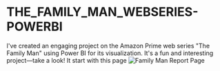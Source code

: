 # THE_FAMILY_MAN_WEBSERIES-POWERBI
I've created an engaging project on the Amazon Prime web series "The Family Man" using Power BI for its visualization. It's a fun and interesting project—take a look!
It start with this page
![Family Man Report Page](https://github.com/panigrahisupriya25/THE_FAMILY_MAN_WEBSERIES-POWERBI/assets/173759801/bb9efb62-da49-4950-94c6-4511e5730967)

